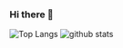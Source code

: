 ### Hi there 👋

![Top Langs](https://github-readme-stats.vercel.app/api/top-langs/?username=hotoolong&layout=compact)
![github stats](https://github-readme-stats.vercel.app/api?username=hotoolong&show_icons=true)

<!--
**hotoolong/hotoolong** is a ✨ _special_ ✨ repository because its `README.md` (this file) appears on your GitHub profile.

Here are some ideas to get you started:

- 🔭 I’m currently working on ...
- 🌱 I’m currently learning ...
- 👯 I’m looking to collaborate on ...
- 🤔 I’m looking for help with ...
- 💬 Ask me about ...
- 📫 How to reach me: ...
- 😄 Pronouns: ...
- ⚡ Fun fact: ...
-->
